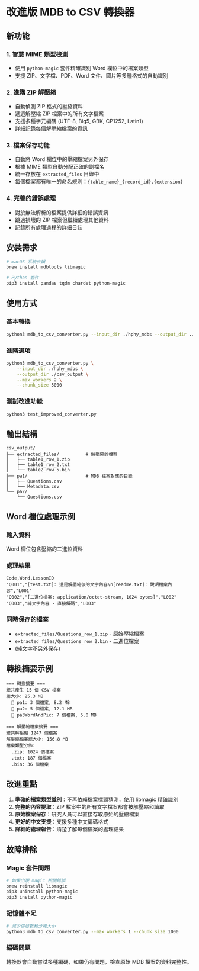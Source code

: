# 改進版 MDB to CSV 轉換器

## 新功能

### 1. 智慧 MIME 類型檢測
- 使用 `python-magic` 套件精確識別 Word 欄位中的檔案類型
- 支援 ZIP、文字檔、PDF、Word 文件、圖片等多種格式的自動識別

### 2. 進階 ZIP 解壓縮
- 自動偵測 ZIP 格式的壓縮資料
- 遞迴解壓縮 ZIP 檔案中的所有文字檔案
- 支援多種字元編碼 (UTF-8, Big5, GBK, CP1252, Latin1)
- 詳細記錄每個解壓縮檔案的資訊

### 3. 檔案保存功能
- 自動將 Word 欄位中的壓縮檔案另外保存
- 根據 MIME 類型自動分配正確的副檔名
- 統一存放在 `extracted_files` 目錄中
- 每個檔案都有唯一的命名規則：`{table_name}_{record_id}.{extension}`

### 4. 完善的錯誤處理
- 對於無法解析的檔案提供詳細的錯誤資訊
- 跳過損壞的 ZIP 檔案但繼續處理其他資料
- 記錄所有處理過程的詳細日誌

## 安裝需求

```bash
# macOS 系統依賴
brew install mdbtools libmagic

# Python 套件
pip3 install pandas tqdm chardet python-magic
```

## 使用方式

### 基本轉換
```bash
python3 mdb_to_csv_converter.py --input_dir ./hphy_mdbs --output_dir ./csv_output
```

### 進階選項
```bash
python3 mdb_to_csv_converter.py \
    --input_dir ./hphy_mdbs \
    --output_dir ./csv_output \
    --max_workers 2 \
    --chunk_size 5000
```

### 測試改進功能
```bash
python3 test_improved_converter.py
```

## 輸出結構

```
csv_output/
├── extracted_files/          # 解壓縮的檔案
│   ├── table1_row_1.zip
│   ├── table1_row_2.txt
│   └── table2_row_5.bin
├── pa1/                      # MDB 檔案對應的目錄
│   ├── Questions.csv
│   └── Metadata.csv
└── pa2/
    └── Questions.csv
```

## Word 欄位處理示例

### 輸入資料
Word 欄位包含壓縮的二進位資料

### 處理結果
```csv
Code,Word,LessonID
"Q001","[test.txt]: 這是解壓縮後的文字內容\n[readme.txt]: 說明檔案內容","L001"
"Q002","[二進位檔案: application/octet-stream, 1024 bytes]","L002"
"Q003","純文字內容 - 直接解碼","L003"
```

### 同時保存的檔案
- `extracted_files/Questions_row_1.zip` - 原始壓縮檔案
- `extracted_files/Questions_row_2.bin` - 二進位檔案  
- (純文字不另外保存)

## 轉換摘要示例

```
=== 轉換摘要 ===
總共產生 15 個 CSV 檔案
總大小: 25.3 MB
  📁 pa1: 3 個檔案, 8.2 MB
  📁 pa2: 5 個檔案, 12.1 MB
  📁 pa3WordAndPic: 7 個檔案, 5.0 MB

=== 解壓縮檔案摘要 ===
總共解壓縮 1247 個檔案
解壓縮檔案總大小: 156.8 MB
檔案類型分佈:
  .zip: 1024 個檔案
  .txt: 187 個檔案
  .bin: 36 個檔案
```

## 改進重點

1. **準確的檔案類型識別**：不再依賴檔案標頭猜測，使用 libmagic 精確識別
2. **完整的內容提取**：ZIP 檔案中的所有文字檔案都會被解壓縮和讀取
3. **原始檔案保存**：研究人員可以直接存取原始的壓縮檔案
4. **更好的中文支援**：支援多種中文編碼格式
5. **詳細的處理報告**：清楚了解每個檔案的處理結果

## 故障排除

### Magic 套件問題
```bash
# 如果出現 magic 相關錯誤
brew reinstall libmagic
pip3 uninstall python-magic
pip3 install python-magic
```

### 記憶體不足
```bash
# 減少併發數和分塊大小
python3 mdb_to_csv_converter.py --max_workers 1 --chunk_size 1000
```

### 編碼問題
轉換器會自動嘗試多種編碼，如果仍有問題，檢查原始 MDB 檔案的資料完整性。 